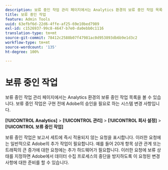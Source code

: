```yaml
---
description: 보류 중인 작업 관리 페이지에서는 Analytics 환경의 보류 중인 작업 목록을 볼 수 있습니다. 보류 중인 작업은 구현 전에 Adobe의 승인을 필요로 하는 시스템 변경 사항입니다.
title: 보류 중인 작업
feature: Admin Tools
uuid: 63efbf6d-22d6-4ffe-af25-69e10bed7989
exl-id: c1526937-99c8-4647-b7e0-da0ebb0c1116
translation-type: tm+mt
source-git-commit: 78412c2588b07f47981ac0d953893db6b9e1d3c2
workflow-type: tm+mt
source-wordcount: '135'
ht-degree: 100%

---
```


# 보류 중인 작업

보류 중인 작업 관리 페이지에서는 Analytics 환경의 보류 중인 작업 목록을 볼 수 있습니다. 보류 중인 작업은 구현 전에 Adobe의 승인을 필요로 하는 시스템 변경 사항입니다.

**[!UICONTROL Analytics]** > **[!UICONTROL 관리]** > **[!UICONTROL 회사 설정]** > **[!UICONTROL 보류 중인 작업]**

보류 중인 작업은 보고서 세트에 즉시 적용되지 않는 요청을 표시합니다. 이러한 요청에는 일반적으로 Adobe의 추가 작업이 필요합니다. 예를 들어 20개 항목 상관 관계 또는 트래픽의 큰 증가에 대한 요청에는 추가 하드웨어가 필요합니다. 이러한 요청에 보류 상태를 지정하면 Adobe에서 데이터 수집 프로세스의 중단을 방지하도록 이 요청된 변경 사항에 대한 준비를 할 수 있습니다.
